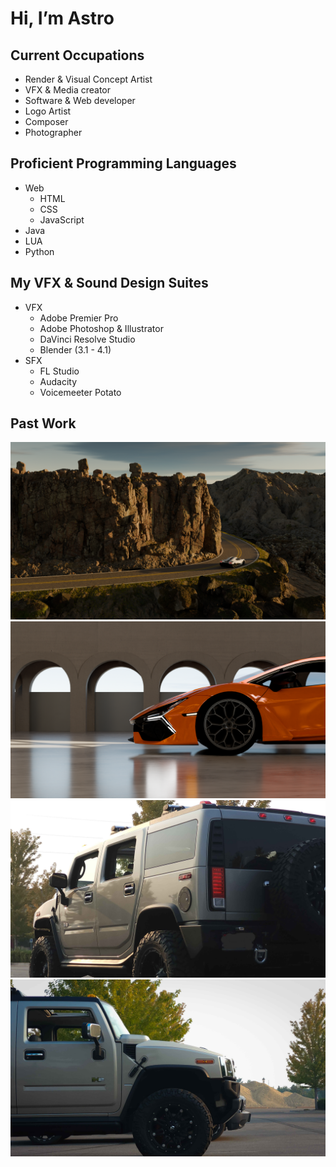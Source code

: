 # Hi, I’m Astro

## Current Occupations
- Render & Visual Concept Artist
- VFX & Media creator
- Software & Web developer
- Logo Artist
- Composer
- Photographer

## Proficient Programming Languages
- Web
  - HTML
  - CSS
  - JavaScript
- Java
- LUA
- Python

## My VFX & Sound Design Suites
- VFX
  - Adobe Premier Pro
  - Adobe Photoshop & Illustrator
  - DaVinci Resolve Studio
  - Blender (3.1 - 4.1)
- SFX
  - FL Studio
  - Audacity
  - Voicemeeter Potato
 
## Past Work
![](r1.png)
![](untitled2.png)
![](20240830_183359.jpg)
![](20240830_183143.jpg)
